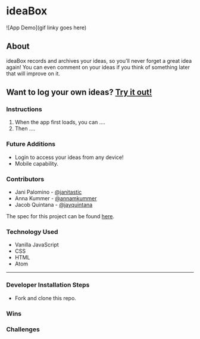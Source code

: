 # ideaBox

![App Demo](gif linky goes here)

## About
ideaBox records and archives your ideas, so you'll never forget a great idea again! You can even comment on your ideas if you think of something later that will improve on it.

## Want to log your own ideas? [Try it out!](https://annamkummer.github.io/ideaBox/)

### Instructions

1. When the app first loads, you can .... 
2. Then ....

### Future Additions
- Login to access your ideas from any device!
- Mobile capability.

### Contributors
- Jani Palomino - [@janitastic](https://github.com/janitastic)
- Anna Kummer - [@annamkummer](https://github.com/annamkummer)
- Jacob Quintana - [@jayquintana](https://github.com/Jayquintana)

The spec for this project can be found [here](https://frontend.turing.edu/projects/module-1/ideabox-group.html). 

### Technology Used
- Vanilla JavaScript
- CSS
- HTML
- Atom

<hr> 

### Developer Installation Steps
- Fork and clone this repo.

### Wins

### Challenges
